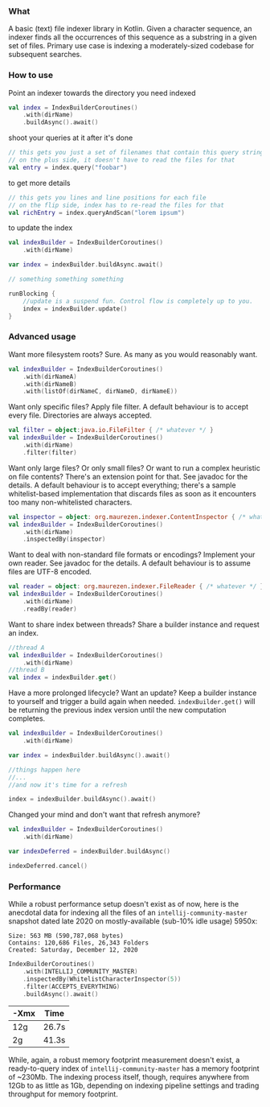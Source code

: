 ### What
A basic (text) file indexer library in Kotlin. Given a character sequence, an indexer finds all the occurrences of this sequence as a substring in a given set of files. Primary use case is indexing a moderately-sized codebase for subsequent searches.
 
### How to use

Point an indexer towards the directory you need indexed 
```kotlin
val index = IndexBuilderCoroutines()
    .with(dirName)
    .buildAsync().await()
```

shoot your queries at it after it's done

```kotlin
// this gets you just a set of filenames that contain this query string
// on the plus side, it doesn't have to read the files for that
val entry = index.query("foobar")
```

to get more details
```kotlin
// this gets you lines and line positions for each file
// on the flip side, index has to re-read the files for that
val richEntry = index.queryAndScan("lorem ipsum")
```

to update the index
```kotlin
val indexBuilder = IndexBuilderCoroutines()
    .with(dirName)

var index = indexBuilder.buildAsync.await()

// something something something

runBlocking {
    //update is a suspend fun. Control flow is completely up to you.
    index = indexBuilder.update()
}
```

### Advanced usage

Want more filesystem roots? Sure. As many as you would reasonably want. 
```kotlin
val indexBuilder = IndexBuilderCoroutines()
    .with(dirNameA)
    .with(dirNameB)
    .with(listOf(dirNameC, dirNameD, dirNameE))
```

Want only specific files? Apply file filter.
A default behaviour is to accept every file.
Directories are always accepted.
```kotlin
val filter = object:java.io.FileFilter { /* whatever */ }
val indexBuilder = IndexBuilderCoroutines()
    .with(dirName)
    .filter(filter)
```

Want only large files? Or only small files? Or want to run a complex heuristic on file contents? There's an extension point for that. See javadoc for the details.
A default behaviour is to accept everything; there's a sample whitelist-based implementation that discards files as soon as it encounters too many non-whitelisted characters. 
```kotlin
val inspector = object: org.maurezen.indexer.ContentInspector { /* whatever */ }
val indexBuilder = IndexBuilderCoroutines()
    .with(dirName)
    .inspectedBy(inspector)
```

Want to deal with non-standard file formats or encodings? Implement your own reader. See javadoc for the details.
A default behaviour is to assume files are UTF-8 encoded.
```kotlin
val reader = object: org.maurezen.indexer.FileReader { /* whatever */ }
val indexBuilder = IndexBuilderCoroutines()
    .with(dirName)
    .readBy(reader)
```

Want to share index between threads? Share a builder instance and request an index.
```kotlin
//thread A
val indexBuilder = IndexBuilderCoroutines()
    .with(dirName)
//thread B
val index = indexBuilder.get()
```

Have a more prolonged lifecycle? Want an update? Keep a builder instance to yourself and trigger a build again when needed.
`indexBuilder.get()` will be returning the previous index version until the new computation completes.
```kotlin
val indexBuilder = IndexBuilderCoroutines()
    .with(dirName) 

var index = indexBuilder.buildAsync().await()

//things happen here
//...
//and now it's time for a refresh

index = indexBuilder.buildAsync().await()
```

Changed your mind and don't want that refresh anymore? 
```kotlin
val indexBuilder = IndexBuilderCoroutines()
    .with(dirName) 

var indexDeferred = indexBuilder.buildAsync()

indexDeferred.cancel()
```

### Performance

While a robust performance setup doesn't exist as of now, here is the anecdotal data for indexing all the files of an `intellij-community-master` snapshot dated late 2020 on mostly-available (sub-10% idle usage) 5950x:
```
Size: 563 MB (590,787,068 bytes)
Contains: 120,686 Files, 26,343 Folders
Created: Saturday, December 12, 2020
```
```kotlin
IndexBuilderCoroutines()
    .with(INTELLIJ_COMMUNITY_MASTER)
    .inspectedBy(WhitelistCharacterInspector(5))
    .filter(ACCEPTS_EVERYTHING)
    .buildAsync().await()
```

|-Xmx|Time|
|----|----|
|12g |26.7s|
|2g  |41.3s|

While, again, a robust memory footprint measurement doesn't exist, a ready-to-query index of `intellij-community-master` has a memory footprint of ~230Mb. The indexing process itself, though, requires anywhere from 12Gb to as little as 1Gb, depending on indexing pipeline settings and trading throughput for memory footprint.